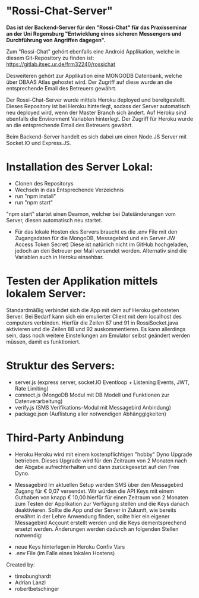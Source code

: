 # "Rossi-Chat-Server" 

**Das ist der Backend-Server für den "Rossi-Chat" für das Praxisseminar an der Uni Regensburg  "Entwicklung eines sicheren Messengers und Durchführung von Angriffen dagegen".**

Zum "Rossi-Chat" gehört ebenfalls eine Android Applikation, welche in diesem Git-Repository zu finden ist: https://gitlab.itsec.ur.de/frm32240/rossichat




Desweiteren gehört zur Applikation eine MONGODB Datenbank, welche über DBAAS Atlas gehostet wird. Der Zugriff auf diese wurde an die entsprechende Email des Betreuers gewährt.

Der Rossi-Chat-Server wurde mittels Heroku deployed und bereitgestellt. Dieses Repository ist bei Heroku hinterlegt, sodass der Server automatisch neu deployed wird, wenn der Master Branch sich ändert. Auf Heroku sind ebenfalls die Environment Variablen hinterlegt. Der Zugriff für Heroku wurde an die entsprechende Email des Betreuers gewährt.

Beim Backend-Server handelt es sich dabei um einen Node.JS Server mit Socket.IO und Express.JS.

# Installation des Server Lokal:

* Clonen des Repositorys
* Wechseln in das Entsprechende Verzeichnis
* run "npm install"
* run "npm start" 

"npm start" startet einen Deamon, welcher bei Dateiänderungen vom Server, diesen automatisch neu startet. 

* Für das lokale Hosten des Servers braucht es die .env File mit den Zugangsdaten für die MongoDB, Messagebird und ein Server JW Access Token Secret) Diese ist natürlich nicht im GitHub hochgeladen, jedoch an den Betreuer per Mail versendet worden. Alternativ sind die Variablen auch in Heroku einsehbar.

# Testen der Applikation mittels lokalem Server:

Standardmäßig verbindet sich die App mit dem auf Heroku gehosteten Server. Bei Bedarf kann sich ein emulierter Client mit dem localhost des computers verbinden. Hierfür die Zeilen 87 und 91 in RossiSocket.java aktivieren und die Zeilen 88 und 92 auskommentieren. Es kann allerdings sein, dass noch weitere Einstellungen am Emulator selbst geändert werden müssen, damit es funktioniert.

# Struktur des Servers:

* server.js (express server, socket.IO Eventloop + Listening Events, JWT, Rate Limiting)
* connect.js (MongoDB Modul mit DB Modell und Funktionen zur Datenverarbeitung)
* verify.js (SMS Verifikations-Modul mit Messagebird Anbindung)
* package.json (Auflistung aller notwendigen Abhänggigkeiten)

# Third-Party Anbindung
* Heroku
Heroku wird mit einem kostenpflichtigen "hobby" Dyno Upgrade betrieben. Dieses Upgrade wird für den Zeitraum von 2 Monaten nach der Abgabe aufrechterhalten und dann zurückgesetzt auf den Free Dyno.

* Messagebird
Im aktuellen Setup werden SMS über den Messagebird Zugang für € 0,07 versendet. 
Wir würden die API Keys mit einem Guthaben von knapp € 10,00 hierfür für einen Zeitraum von 2 Monaten zum Testen der Applikation zur Verfügung stellen und die Keys danach deaktivieren.
Sollte die App und der Server in Zukunft, wie bereits erwähnt in der Lehre Anwendung finden, sollte hier ein eigener Messagebird Account erstellt werden und die Keys dementsprechend ersetzt werden.
Änderungen werden dadurch an folgenden Stellen notwendig:
- neue Keys hinterlegen in Heroku Confiv Vars
- .env File (im Falle eines lokalen Hostens)



Created by:
 - timobunghardt
 - Adrian Lanzl 
 - robertbetschinger
